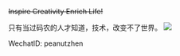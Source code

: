 <del>Inspire Creativity Enrich Life!</del>

只有当过码农的人才知道，技术，改变不了世界。 ![](https://visitor-badge.glitch.me/badge?page_id=peanutzhen.peanutzhen)

WechatID: peanutzhen
